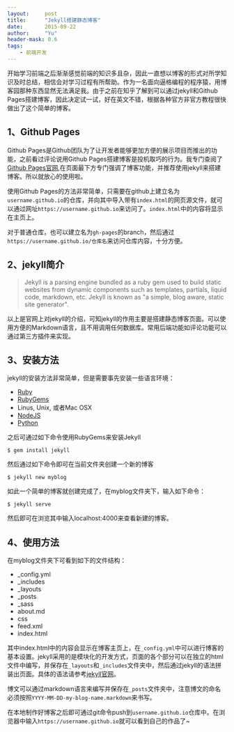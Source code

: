 ```yaml
---
layout:     post
title:      "Jekyll搭建静态博客"
date:       2015-09-22
author:     "Yu"
header-mask: 0.6
tags:
    - 前端开发
---
```


开始学习前端之后渐渐感觉前端的知识多且杂，因此一直想以博客的形式对所学知识及时总结，相信会对学习过程有所帮助。作为一名面向逼格编程的程序猿，用博客园那种东西显然无法满足我。由于之前在知乎了解到可以通过jekyll和Github Pages搭建博客，因此决定试一试，好在英文不错，根据各种官方非官方教程很快做出了这个简单的博客。

## 1、Github Pages

Github Pages是Github团队为了让开发者能够更加方便的展示项目而推出的功能，之前看过评论说用Github Pages搭建博客是投机取巧的行为。我专门查阅了[Github Pages官网](https://pages.github.com/),在页面最下方专门强调了博客功能，并推荐使用jekyll来搭建博客。所以就放心的使用啦。

使用Github Pages的方法非常简单，只需要在github上建立名为`username.github.io`的仓库，并向其中导入带有`index.html`的网页源文件，就可以通过网址`https://username.github.io`来访问了。`index.html`中的内容将显示在主页上。

对于普通仓库，也可以建立名为`gh-pages`的branch，然后通过`https://username.github.io/仓库名`来访问仓库内容，十分方便。



## 2、jekyll简介

>Jekyll is a parsing engine bundled as a ruby gem used to build static websites from dynamic components such as templates, partials, liquid code, markdown, etc. Jekyll is known as "a simple, blog aware, static site generator".

以上是官网上对jekyll的介绍，可知jekyll的作用主要是搭建静态博客页面。可以使用方便的Markdown语言，且不用调用任何数据库。常用后端功能如评论功能可以通过第三方插件来实现。

## 3、安装方法

jekyll的安装方法非常简单，但是需要事先安装一些语言环境：

 * [Ruby](http://www.ruby-lang.org/en/downloads/)
 * [RubyGems](https://rubygems.org/pages/download)
 * Linus, Unix, 或者Mac OSX
 * [NodeJS](https://nodejs.org/en/)
 * [Python](https://www.python.org/downloads/)

 之后可通过如下命令使用RubyGems来安装Jekyll
 
```
$ gem install jekyll
```

然后通过如下命令即可在当前文件夹创建一个新的博客

```
$ jekyll new myblog
```

如此一个简单的博客就创建完成了，在myblog文件夹下，输入如下命令：

```
$ jekyll serve
```

然后即可在浏览其中输入localhost:4000来查看新建的博客。

## 4、使用方法

在myblog文件夹下可看到如下的文件结构：

 * _config.yml
 * _includes
 * _layouts
 * _posts
 * _sass
 * about.md
 * css
 * feed.xml
 * index.html

其中index.html中的内容会显示在博客主页上，在`_config.yml`中可以进行博客的基本设置。jekyll采用的是模块化的开发方式，页面的各个部分可以在独立的html文件中编写，并保存在`_layouts`和`_includes`文件夹中，然后通过jekyll的语法拼装出页面。具体的语法请参考[jekyll官网](http://jekyllrb.com/)。

博文可以通过markdown语言来编写并保存在`_posts`文件夹中，注意博文的命名必须按照`YYYY-MM-DD-my-blog-name.markdown`来书写。

在本地制作好博客之后即可通过git命令push到`username.github.io`仓库中。在浏览器中输入`https://username.github.io`就可以看到自己的作品了~





